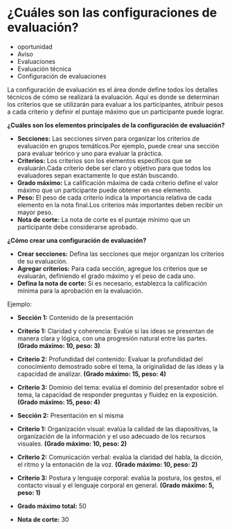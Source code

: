 # ¿Cuáles son las configuraciones de evaluación?

- oportunidad
- Aviso
- Evaluaciones
- Evaluación técnica
- Configuración de evaluaciones

La configuración de evaluación es el área donde define todos los detalles técnicos de cómo se realizará la evaluación. Aquí es donde se determinan los criterios que se utilizarán para evaluar a los participantes, atribuir pesos a cada criterio y definir el puntaje máximo que un participante puede lograr.

**¿Cuáles son los elementos principales de la configuración de evaluación?**

- **Secciones:** Las secciones sirven para organizar los criterios de evaluación en grupos temáticos.Por ejemplo, puede crear una sección para evaluar teórico y uno para evaluar la práctica.
- **Criterios:** Los criterios son los elementos específicos que se evaluarán.Cada criterio debe ser claro y objetivo para que todos los evaluadores sepan exactamente lo que están buscando.
- **Grado máximo:** La calificación máxima de cada criterio define el valor máximo que un participante puede obtener en ese elemento.
- **Peso:** El peso de cada criterio indica la importancia relativa de cada elemento en la nota final.Los criterios más importantes deben recibir un mayor peso.
- **Nota de corte:** La nota de corte es el puntaje mínimo que un participante debe considerarse aprobado.

**¿Cómo crear una configuración de evaluación?**

- **Crear secciones:** Defina las secciones que mejor organizan los criterios de su evaluación.
- **Agregar criterios:** Para cada sección, agregue los criterios que se evaluarán, definiendo el grado máximo y el peso de cada uno.
- **Defina la nota de corte:** Si es necesario, establezca la calificación mínima para la aprobación en la evaluación.

Ejemplo:

- **Sección 1:** Contenido de la presentación
- **Criterio 1:** Claridad y coherencia: Evalúe si las ideas se presentan de manera clara y lógica, con una progresión natural entre las partes. **(Grado máximo: 10, peso: 3)**
- **Criterio 2:** Profundidad del contenido: Evaluar la profundidad del conocimiento demostrado sobre el tema, la originalidad de las ideas y la capacidad de analizar. **(Grado máximo: 15, peso: 4)**
- **Criterio 3:** Dominio del tema: evalúa el dominio del presentador sobre el tema, la capacidad de responder preguntas y fluidez en la exposición. **(Grado máximo: 15, peso: 4)**

- **Sección 2:** Presentación en sí misma
- **Criterio 1:** Organización visual: evalúa la calidad de las diapositivas, la organización de la información y el uso adecuado de los recursos visuales. **(Grado máximo: 10, peso: 2)**
- **Criterio 2:** Comunicación verbal: evalúa la claridad del habla, la dicción, el ritmo y la entonación de la voz. **(Grado máximo: 10, peso: 2)**
- **Criterio 3:** Postura y lenguaje corporal: evalúa la postura, los gestos, el contacto visual y el lenguaje corporal en general. **(Grado máximo: 5, peso: 1)**

- **Grado máximo total:** 50
- **Nota de corte:** 30